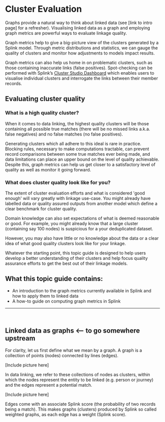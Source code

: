 # Cluster Evaluation

Graphs provide a natural way to think about linked data (see [link to intro page] for a refresher). Visualising linked data as a graph and employing graph metrics are powerful ways to evaluate linkage quality.

Graph metrics help to give a big-picture view of the clusters generated by a Splink model. Through metric distributions and statistics, we can gauge the quality of clusters and monitor how adjustments to models impact results.
<!-- Insights gained can be used to refine linking strategies, leading to more accurate predictions. -->

Graph metrics can also help us home in on problematic clusters, such as those containing inaccurate links (false positives). Spot-checking can be performed with Splink’s [Cluster Studio Dashboard]() which enables users to visualise individual clusters and interrogate the links between their member records.

<!-- For example, the distribution of cluster sizes can reveal outliers, such as very large clusters, that may require closer examination. -->
<!-- For example, the 'is bridge' metric (see below/name of section) can be a signaller of false positives.  -->

## Evaluating cluster quality

### What is a high quality cluster?

When it comes to data linking, the highest quality clusters will be those containing all possible true matches (there will be no missed links a.k.a. false negatives) and no false matches (no false positives).

Generating clusters which all adhere to this ideal is rare in practice. Blocking rules, necessary to make computations tractable, can prevent record comparisons between some true matches ever being made, and data limitations can place an upper bound on the level of quality achievable. Despite this, graph metrics can help us get closer to a satisfactory level of quality as well as monitor it going forward.

### What does cluster quality look like for you?

The extent of cluster evaluation efforts and what is considered 'good enough' will vary greatly with linkage use-case. You might already have labelled data or quality assured outputs from another model which define a clear benchmark for cluster quality.

Domain knowledge can also set expectations of what is deemed reasonable or good. For example, you might already know that a large cluster (containing say 100 nodes) is suspicious for a your deduplicated dataset.

However, you may also have little or no knowledge about the data or a clear idea of what good quality clusters look like for your linkage.

Whatever the starting point, this topic guide is designed to help users develop a better understanding of their clusters and help focus quality assurance efforts to get the best out of their linkage models.

## What this topic guide contains:

* An introduction to the graph metrics currently available in Splink and how to apply them to linked data
* A how-to guide on computing graph metrics in Splink

<hr>
<br>

## Linked data as graphs <-- to go somewhere upstream

For clarity, let us first define what we mean by a graph. A graph is a collection of points (nodes) connected by lines (edges).

[Include picture here]

In data linking, we refer to these collections of nodes as clusters, within which the nodes represent the entity to be linked (e.g. person or journey) and the edges represent a potential match.

[Include picture here]

Edges come with an associate Splink score (the probability of two records being a match). This makes graphs (clusters) produced by Splink so called weighted graphs, as each edge has a weight (Splink score).
